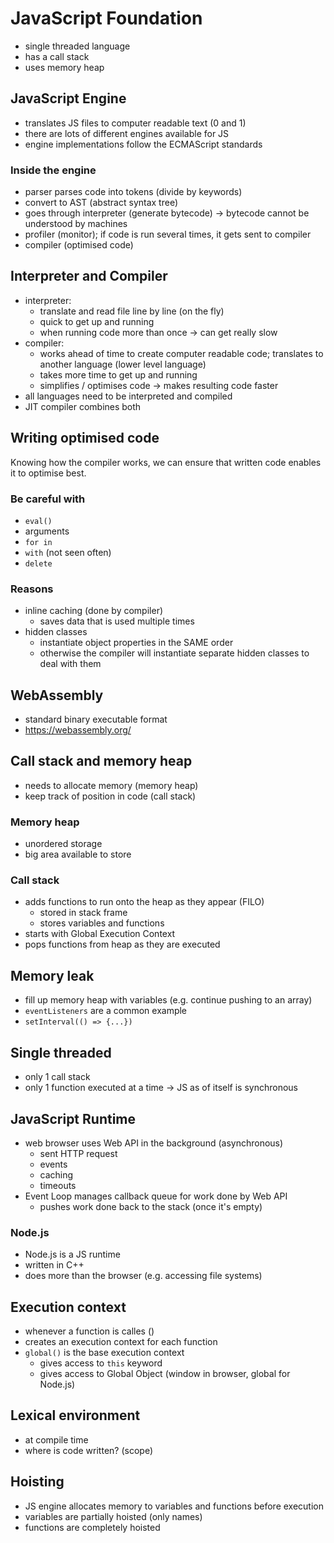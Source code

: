 # JavaScript Foundation

- single threaded language
- has a call stack
- uses memory heap

## JavaScript Engine

- translates JS files to computer readable text (0 and 1)
- there are lots of different engines available for JS
- engine implementations follow the ECMAScript standards

### Inside the engine

- parser parses code into tokens (divide by keywords)
- convert to AST (abstract syntax tree)
- goes through interpreter (generate bytecode) -> bytecode cannot be understood by machines
- profiler (monitor); if code is run several times, it gets sent to compiler
- compiler (optimised code)

## Interpreter and Compiler

- interpreter:
  - translate and read file line by line (on the fly)
  - quick to get up and running
  - when running code more than once -> can get really slow
- compiler:
  - works ahead of time to create computer readable code; translates to another language (lower level language)
  - takes more time to get up and running
  - simplifies / optimises code -> makes resulting code faster
- all languages need to be interpreted and compiled
- JIT compiler combines both

## Writing optimised code

Knowing how the compiler works, we can ensure that written code enables it to optimise best.

### Be careful with

- `eval()`
- arguments
- `for in`
- `with` (not seen often)
- `delete`

### Reasons

- inline caching (done by compiler)
  - saves data that is used multiple times
- hidden classes
  - instantiate object properties in the SAME order
  - otherwise the compiler will instantiate separate hidden classes to deal with them

## WebAssembly

- standard binary executable format
- https://webassembly.org/

## Call stack and memory heap

- needs to allocate memory (memory heap)
- keep track of position in code (call stack)

### Memory heap

- unordered storage
- big area available to store

### Call stack

- adds functions to run onto the heap as they appear (FILO)
  - stored in stack frame
  - stores variables and functions
- starts with Global Execution Context
- pops functions from heap as they are executed

## Memory leak

- fill up memory heap with variables (e.g. continue pushing to an array)
- `eventListeners` are a common example
- `setInterval(() => {...})`

## Single threaded

- only 1 call stack
- only 1 function executed at a time
  -> JS as of itself is synchronous

## JavaScript Runtime

- web browser uses Web API in the background (asynchronous)
  - sent HTTP request
  - events
  - caching
  - timeouts
- Event Loop manages callback queue for work done by Web API
  - pushes work done back to the stack (once it's empty)

### Node.js

- Node.js is a JS runtime
- written in C++
- does more than the browser (e.g. accessing file systems)

## Execution context

- whenever a function is calles ()
- creates an execution context for each function
- `global()` is the base execution context
  - gives access to `this` keyword
  - gives access to Global Object (window in browser, global for Node.js)

## Lexical environment

- at compile time
- where is code written? (scope)

## Hoisting

- JS engine allocates memory to variables and functions before execution
- variables are partially hoisted (only names)
- functions are completely hoisted
